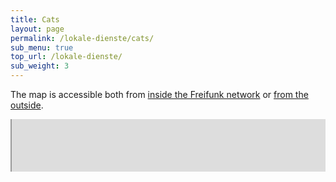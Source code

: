 ```yaml
---
title: Cats
layout: page
permalink: /lokale-dienste/cats/
sub_menu: true
top_url: /lokale-dienste/
sub_weight: 3
---
```


The map is accessible both from [inside the Freifunk network](http://map.ffda) or [from the outside](http://map.freifunk-darmstadt.de).

<div style="width:100%; height:6em; overflow:hidden; position: relative">
<iframe src="http://map.darmstadt.freifunk.net" style="position:absolute; width:100%; height:600px; top:-30px"></iframe>
</div>
